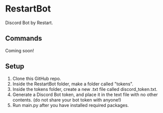 # RestartBot
Discord Bot by Restart.

## Commands
Coming soon!

## Setup
1. Clone this GitHub repo.
2. Inside the RestartBot folder, make a folder called "tokens".
3. Inside the tokens folder, create a new .txt file called discord_token.txt.
4. Generate a Discord Bot token, and place it in the text file with no other contents. (do not share your bot token with anyone!)
5. Run main.py after you have installed required packages.
